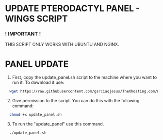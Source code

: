 # UPDATE PTERODACTYL PANEL - WINGS SCRIPT

### ! IMPORTANT !

THIS SCRIPT ONLY WORKS WITH UBUNTU AND NGINX.


# PANEL UPDATE 

1. First, copy the update_panel.sh script to the machine where you want to run it. 
To download it use:

```bash
  wget https://raw.githubusercontent.com/garciaqjesus/TheXhosting.com/main/Servers/Pterodactyl/Update/update_panel.sh
```

2. Give permission to the script. You can do this with the following command:

```bash
  chmod +x update_panel.sh
```

3. To run the "update_panel" use this command.

```bash
  ./update_panel.sh
```

